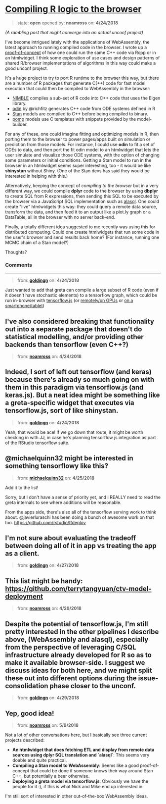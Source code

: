 # [Compiling R logic to the browser](https://github.com/ropensci/unconf18/issues/36)

> state: **open** opened by: **noamross** on: **4/24/2018**

_(A rambling post that might converge into an actual unconf project)_

I&#x27;ve become intrigued lately with the applications of WebAssembly, the latest approach to running compiled code in the browser.  I wrote up a [proof-of-concept](https://noamross.github.io/wassa/inst/doc/adventures-in-webassembly.html) of how one could run the same C++ code via Rcpp or in an htmlwidget.  I think some exploration of use cases and design patterns of shared R/browser implementations of algorithms in this way could make a good unconf project. 

It&#x27;s a huge project to try to port R runtime to the browser this way, but there are a number of R packages that generate C(++) code for fast model execution that could then be compiled to WebAssembly in the browser:

-  [NIMBLE](https://r-nimble.org/) compiles a sub-set of R code into C++ code that uses the Eigen library.
-  [odin](https://github.com/mrc-ide/odin) by @richfitz generates C++ code from ODE systems defined in R
-  [Stan](http://mc-stan.org/) models are compiled to C++ before being compiled to binary. 
-  [pomp](https://kingaa.github.io/pomp/) models use C templates with snippets provided by the model-builder.

For any of these, one could imagine fitting and optimizing models in R, then porting them to the browser to power pages/apps built on simulation or prediction from those models.  For instance, I could use **odin** to fit a set of ODEs to data, and then port the fit odin model to an htmlwidget that lets the user simulate and visualize those ODE systems, with the option of changing some parameters or initial conditions.  Getting a Stan model to run in the browser in an htmlwidget seems super interesting, too - it would be like **shinystan** without Shiny.  (One of the Stan devs has said they would be interested in helping with this.)

Alternatively, keeping the concept of _compiling to the browser_ but in a very different way, we could compile **dplyr** code to the browser by using **dbplyr** to create SQL from R expressions, then sending this SQL to be executed by the browser via a JavaScript SQL implementation such as [alasql](http://alasql.org/).  One could create &quot;live&quot; htmlwidgets this way: they could query a remote data source, transform the data, and then feed it to an output like a plot.ly graph or a DataTable, all in the browser with no server back-end. 

Finally, a totally different idea suggested to me recently was using this for distributed computing.  Could one create htmlwidgets that run some code in the user&#x27;s browser and send results back home? (For instance, running one MCMC chain of a Stan model?)

Thoughts?

### Comments

---
> from: [**goldingn**](https://github.com/ropensci/unconf18/issues/36#issuecomment-384133562) on: **4/24/2018**

Just wanted to add that greta can compile a large subset of R code (even if it doesn&#x27;t have stochastic elements) to a tensorflow graph, which could be run in-browser with [tensorflow.js](https://js.tensorflow.org/) (or [remotely/on GPUs](https://github.com/rstudio/cloudml) or [on a smartphone/tablet](https://www.tensorflow.org/mobile/tflite/))

I&#x27;ve also considered breaking that functionality out into a separate package that doesn&#x27;t do statistical modelling, and/or providing other backends than tensorflow (even C++?) 
---
> from: [**noamross**](https://github.com/ropensci/unconf18/issues/36#issuecomment-384135116) on: **4/24/2018**

Indeed, I sort of left out tensorflow (and keras) because there&#x27;s already so much going on with them in this paradigm via tensorflow.js (and keras.js).  But a neat idea might be something like a **greta**-specific widget that executes via tensorflow.js, sort of like **shinystan**.
---
> from: [**goldingn**](https://github.com/ropensci/unconf18/issues/36#issuecomment-384136354) on: **4/24/2018**

Yeah, that would be ace! If we go down that route, it might be worth checking in with JJ, in case he&#x27;s planning tensorflow js integration as part of the RStudio tensorflow suite.

@michaelquinn32 might be interested in something tensorflowy like this? 
---
> from: [**michaelquinn32**](https://github.com/ropensci/unconf18/issues/36#issuecomment-384376677) on: **4/25/2018**

Add it to the list!

Sorry, but I don&#x27;t have a sense of priority yet, and I REALLY need to read the greta internals to see where additions will be reasonable.

From the apps side, there&#x27;s also all of the tensorflow serving work to think about. @javierluraschi has been doing a bunch of awesome work on that too.
https://github.com/rstudio/tfdeploy

I&#x27;m not sure about evaluating the tradeoff between doing all of it in app vs treating the app as a client. 
---
> from: [**goldingn**](https://github.com/ropensci/unconf18/issues/36#issuecomment-385133246) on: **4/27/2018**

This list might be handy: https://github.com/terrytangyuan/ctv-model-deployment
---
> from: [**noamross**](https://github.com/ropensci/unconf18/issues/36#issuecomment-385284871) on: **4/29/2018**

Despite the potential of tensorflow.js, I&#x27;m still pretty interested in the other pipelines I describe above, (WebAssembly and alasql), especially from the perspective of leveraging C/SQL infrastructure already developed for R so as to make it available browser-side.  I suggest we discuss ideas for both here, and we might split these out into different options during the issue-consolidation phase closer to the unconf.
---
> from: [**goldingn**](https://github.com/ropensci/unconf18/issues/36#issuecomment-385287101) on: **4/29/2018**

Yep, good idea! 
---
> from: [**noamross**](https://github.com/ropensci/unconf18/issues/36#issuecomment-387897225) on: **5/9/2018**

Not a lot of other conversations here, but I basically see three current projects described:

-  **An htmlwidget that does fetching ETL and display from remote data sources using dplyr SQL translation and &#x60;alasql&#x60;**:  This seems very doable and quite practical.
-  **Compiling a Stan model to WebAssembly**:  Seems like a good proof-of-concept that could be done if someone knows their way around Stan C++, but potentially a bear otherwise.
- **Deploying a greta model via tensorflow.js**:  Obviously we have the people for it :), if this is what Nick and Mike end up interested in.

I&#x27;m still sort of interested in other out-of-the-box WebAssembly ideas.
